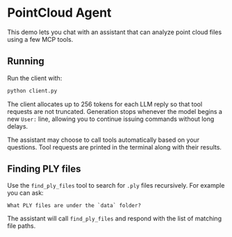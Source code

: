 # PointCloud Agent

This demo lets you chat with an assistant that can analyze point cloud files using a few MCP tools.

## Running

Run the client with:

```bash
python client.py
```

The client allocates up to 256 tokens for each LLM reply so that tool
requests are not truncated.  Generation stops whenever the model begins a
new `User:` line, allowing you to continue issuing commands without long
delays.

The assistant may choose to call tools automatically based on your questions. Tool requests are printed in the terminal along with their results.

## Finding PLY files

Use the `find_ply_files` tool to search for `.ply` files recursively. For example you can ask:

```
What PLY files are under the `data` folder?
```

The assistant will call `find_ply_files` and respond with the list of matching file paths.

